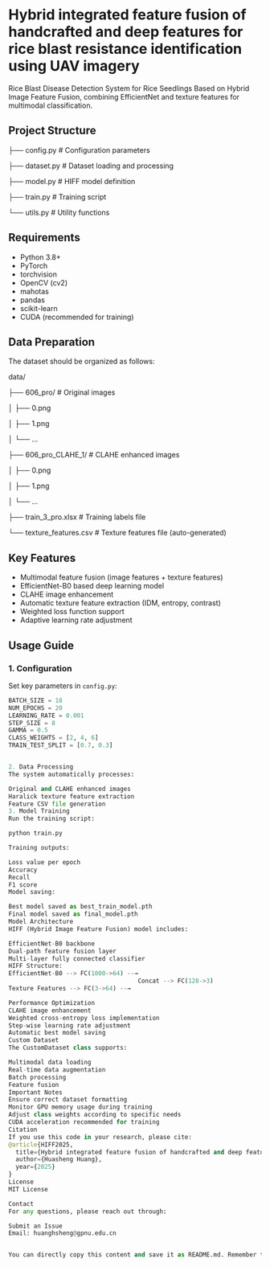# Hybrid integrated feature fusion of handcrafted and deep features for rice blast resistance identification using UAV imagery

Rice Blast Disease Detection System for Rice Seedlings Based on Hybrid Image Feature Fusion, combining EfficientNet and texture features for multimodal classification.


## Project Structure


├── config.py        # Configuration parameters

├── dataset.py       # Dataset loading and processing

├── model.py         # HIFF model definition

├── train.py         # Training script

└── utils.py         # Utility functions


## Requirements

- Python 3.8+
- PyTorch
- torchvision
- OpenCV (cv2)
- mahotas
- pandas
- scikit-learn
- CUDA (recommended for training)

## Data Preparation

The dataset should be organized as follows:


data/

├── 606_pro/            # Original images

│   ├── 0.png

│   ├── 1.png

│   └── ...

├── 606_pro_CLAHE_1/    # CLAHE enhanced images

│   ├── 0.png

│   ├── 1.png

│   └── ...

├── train_3_pro.xlsx    # Training labels file

└── texture_features.csv # Texture features file (auto-generated)



## Key Features

- Multimodal feature fusion (image features + texture features)
- EfficientNet-B0 based deep learning model
- CLAHE image enhancement
- Automatic texture feature extraction (IDM, entropy, contrast)
- Weighted loss function support
- Adaptive learning rate adjustment

## Usage Guide

### 1. Configuration

Set key parameters in `config.py`:

```python
BATCH_SIZE = 18
NUM_EPOCHS = 20
LEARNING_RATE = 0.001
STEP_SIZE = 8
GAMMA = 0.5
CLASS_WEIGHTS = [2, 4, 6]
TRAIN_TEST_SPLIT = [0.7, 0.3]


2. Data Processing
The system automatically processes:

Original and CLAHE enhanced images
Haralick texture feature extraction
Feature CSV file generation
3. Model Training
Run the training script:

python train.py

Training outputs:

Loss value per epoch
Accuracy
Recall
F1 score
Model saving:

Best model saved as best_train_model.pth
Final model saved as final_model.pth
Model Architecture
HIFF (Hybrid Image Feature Fusion) model includes:

EfficientNet-B0 backbone
Dual-path feature fusion layer
Multi-layer fully connected classifier
HIFF Structure:
EfficientNet-B0 --> FC(1000->64) --→ 
                                    Concat --> FC(128->3)
Texture Features --> FC(3->64) --→

Performance Optimization
CLAHE image enhancement
Weighted cross-entropy loss implementation
Step-wise learning rate adjustment
Automatic best model saving
Custom Dataset
The CustomDataset class supports:

Multimodal data loading
Real-time data augmentation
Batch processing
Feature fusion
Important Notes
Ensure correct dataset formatting
Monitor GPU memory usage during training
Adjust class weights according to specific needs
CUDA acceleration recommended for training
Citation
If you use this code in your research, please cite:
@article{HIFF2025,
  title={Hybrid integrated feature fusion of handcrafted and deep features for rice blast resistance identification using UAV imagery},
  author={Huasheng Huang},
  year={2025}
}
License
MIT License

Contact
For any questions, please reach out through:

Submit an Issue
Email: huanghsheng@gpnu.edu.cn


You can directly copy this content and save it as README.md. Remember to modify relevant information such as contact details and author information according to your needs.

